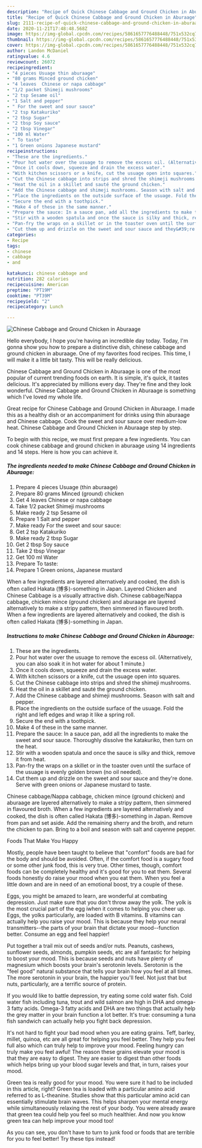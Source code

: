 ```yaml
---
description: "Recipe of Quick Chinese Cabbage and Ground Chicken in Aburaage"
title: "Recipe of Quick Chinese Cabbage and Ground Chicken in Aburaage"
slug: 2111-recipe-of-quick-chinese-cabbage-and-ground-chicken-in-aburaage
date: 2020-11-21T17:48:48.568Z
image: https://img-global.cpcdn.com/recipes/5861657776488448/751x532cq70/chinese-cabbage-and-ground-chicken-in-aburaage-recipe-main-photo.jpg
thumbnail: https://img-global.cpcdn.com/recipes/5861657776488448/751x532cq70/chinese-cabbage-and-ground-chicken-in-aburaage-recipe-main-photo.jpg
cover: https://img-global.cpcdn.com/recipes/5861657776488448/751x532cq70/chinese-cabbage-and-ground-chicken-in-aburaage-recipe-main-photo.jpg
author: Landon McDaniel
ratingvalue: 4.6
reviewcount: 26072
recipeingredient:
- "4 pieces Usuage thin aburaage"
- "80 grams Minced ground chicken"
- "4 leaves  Chinese or napa cabbage"
- "1/2 packet Shimeji mushrooms"
- "2 tsp Sesame oil"
- "1 Salt and pepper"
- " For the sweet and sour sauce"
- "2 tsp Katakuriko"
- "2 tbsp Sugar"
- "2 tbsp Soy sauce"
- "2 tbsp Vinegar"
- "100 ml Water"
- " To taste"
- "1 Green onions Japanese mustard"
recipeinstructions:
- "These are the ingredients."
- "Pour hot water over the usuage to remove the excess oil. (Alternatively, you can also soak it in hot water for about 1 minute.)"
- "Once it cools down, squeeze and drain the excess water."
- "With kitchen scissors or a knife, cut the usuage open into squares."
- "Cut the Chinese cabbage into strips and shred the shimeji mushrooms."
- "Heat the oil in a skillet and sauté the ground chicken."
- "Add the Chinese cabbage and shimeji mushrooms. Season with salt and pepper."
- "Place the ingredients on the outside surface of the usuage. Fold the right and left edges and wrap it like a spring roll."
- "Secure the end with a toothpick."
- "Make 4 of these in the same manner."
- "Prepare the sauce: In a sauce pan, add all the ingredients to make the sweet and sour sauce.  Thoroughly dissolve the katakuriko, then turn on the heat."
- "Stir with a wooden spatula and once the sauce is silky and thick, remove it from heat."
- "Pan-fry the wraps on a skillet or in the toaster oven until the surface of the usuage is evenly golden brown (no oil needed)."
- "Cut them up and drizzle on the sweet and sour sauce and they&#39;re done. Serve with green onions or Japanese mustard to taste."
categories:
- Recipe
tags:
- chinese
- cabbage
- and

katakunci: chinese cabbage and 
nutrition: 282 calories
recipecuisine: American
preptime: "PT19M"
cooktime: "PT39M"
recipeyield: "2"
recipecategory: Lunch

---
```



![Chinese Cabbage and Ground Chicken in Aburaage](https://img-global.cpcdn.com/recipes/5861657776488448/751x532cq70/chinese-cabbage-and-ground-chicken-in-aburaage-recipe-main-photo.jpg)

Hello everybody, I hope you're having an incredible day today. Today, I'm gonna show you how to prepare a distinctive dish, chinese cabbage and ground chicken in aburaage. One of my favorites food recipes. This time, I will make it a little bit tasty. This will be really delicious.

Chinese Cabbage and Ground Chicken in Aburaage is one of the most popular of current trending foods on earth. It is simple, it's quick, it tastes delicious. It's appreciated by millions every day. They're fine and they look wonderful. Chinese Cabbage and Ground Chicken in Aburaage is something which I've loved my whole life.

Great recipe for Chinese Cabbage and Ground Chicken in Aburaage. I made this as a healthy dish or an accompaniment for drinks using thin aburaage and Chinese cabbage. Cook the sweet and sour sauce over medium-low heat. Chinese Cabbage and Ground Chicken in Aburaage step by step.


To begin with this recipe, we must first prepare a few ingredients. You can cook chinese cabbage and ground chicken in aburaage using 14 ingredients and 14 steps. Here is how you can achieve it.

<!--inarticleads1-->

##### The ingredients needed to make Chinese Cabbage and Ground Chicken in Aburaage:

1. Prepare 4 pieces Usuage (thin aburaage)
1. Prepare 80 grams Minced (ground) chicken
1. Get 4 leaves  Chinese or napa cabbage
1. Take 1/2 packet Shimeji mushrooms
1. Make ready 2 tsp Sesame oil
1. Prepare 1 Salt and pepper
1. Make ready  For the sweet and sour sauce:
1. Get 2 tsp Katakuriko
1. Make ready 2 tbsp Sugar
1. Get 2 tbsp Soy sauce
1. Take 2 tbsp Vinegar
1. Get 100 ml Water
1. Prepare  To taste:
1. Prepare 1 Green onions, Japanese mustard


When a few ingredients are layered alternatively and cooked, the dish is often called Hakata (博多)-something in Japan. Layered Chicken and Chinese Cabbage is a visually attractive dish. Chinese cabbage/Nappa cabbage, chicken mince (ground chicken) and aburaage are layered alternatively to make a stripy pattern, then simmered in flavoured broth. When a few ingredients are layered alternatively and cooked, the dish is often called Hakata (博多)-something in Japan. 

<!--inarticleads2-->

##### Instructions to make Chinese Cabbage and Ground Chicken in Aburaage:

1. These are the ingredients.
1. Pour hot water over the usuage to remove the excess oil. (Alternatively, you can also soak it in hot water for about 1 minute.)
1. Once it cools down, squeeze and drain the excess water.
1. With kitchen scissors or a knife, cut the usuage open into squares.
1. Cut the Chinese cabbage into strips and shred the shimeji mushrooms.
1. Heat the oil in a skillet and sauté the ground chicken.
1. Add the Chinese cabbage and shimeji mushrooms. Season with salt and pepper.
1. Place the ingredients on the outside surface of the usuage. Fold the right and left edges and wrap it like a spring roll.
1. Secure the end with a toothpick.
1. Make 4 of these in the same manner.
1. Prepare the sauce: In a sauce pan, add all the ingredients to make the sweet and sour sauce.  Thoroughly dissolve the katakuriko, then turn on the heat.
1. Stir with a wooden spatula and once the sauce is silky and thick, remove it from heat.
1. Pan-fry the wraps on a skillet or in the toaster oven until the surface of the usuage is evenly golden brown (no oil needed).
1. Cut them up and drizzle on the sweet and sour sauce and they&#39;re done. Serve with green onions or Japanese mustard to taste.


Chinese cabbage/Nappa cabbage, chicken mince (ground chicken) and aburaage are layered alternatively to make a stripy pattern, then simmered in flavoured broth. When a few ingredients are layered alternatively and cooked, the dish is often called Hakata (博多)-something in Japan. Remove from pan and set aside. Add the remaining sherry and the broth, and return the chicken to pan. Bring to a boil and season with salt and cayenne pepper. 

Foods That Make You Happy


Mostly, people have been taught to believe that "comfort" foods are bad for the body and should be avoided. Often, if the comfort food is a sugary food or some other junk food, this is very true. Other times, though, comfort foods can be completely healthy and it's good for you to eat them. Several foods honestly do raise your mood when you eat them. When you feel a little down and are in need of an emotional boost, try a couple of these.

Eggs, you might be amazed to learn, are wonderful at combating depression. Just make sure that you don't throw away the yolk. The yolk is the most crucial part of the egg iwhen it comes to helping you cheer up. Eggs, the yolks particularly, are loaded with B vitamins. B vitamins can actually help you raise your mood. This is because they help your neural transmitters--the parts of your brain that dictate your mood--function better. Consume an egg and feel happier!

Put together a trail mix out of seeds and/or nuts. Peanuts, cashews, sunflower seeds, almonds, pumpkin seeds, etc are all fantastic for helping to boost your mood. This is because seeds and nuts have plenty of magnesium which boosts your brain's serotonin levels. Serotonin is the "feel good" natural substance that tells your brain how you feel at all times. The more serotonin in your brain, the happier you'll feel. Not just that but nuts, particularly, are a terrific source of protein.

If you would like to battle depression, try eating some cold water fish. Cold water fish including tuna, trout and wild salmon are high in DHA and omega-3 fatty acids. Omega-3 fatty acids and DHA are two things that actually help the grey matter in your brain function a lot better. It's true: consuming a tuna fish sandwich can actually help you fight back depression. 

It's not hard to fight your bad mood when you are eating grains. Teff, barley, millet, quinoa, etc are all great for helping you feel better. They help you feel full also which can truly help to improve your mood. Feeling hungry can truly make you feel awful! The reason these grains elevate your mood is that they are easy to digest. They are easier to digest than other foods which helps bring up your blood sugar levels and that, in turn, raises your mood.

Green tea is really good for your mood. You were sure it had to be included in this article, right? Green tea is loaded with a particular amino acid referred to as L-theanine. Studies show that this particular amino acid can essentially stimulate brain waves. This helps sharpen your mental energy while simultaneously relaxing the rest of your body. You were already aware that green tea could help you feel so much healthier. And now you know green tea can help improve your mood too!

As you can see, you don't have to turn to junk food or foods that are terrible for you to feel better! Try  these tips  instead!

